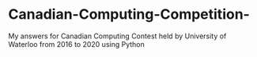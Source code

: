 # Canadian-Computing-Competition-
My answers for Canadian Computing Contest held by University of Waterloo from 2016 to 2020 using Python 
